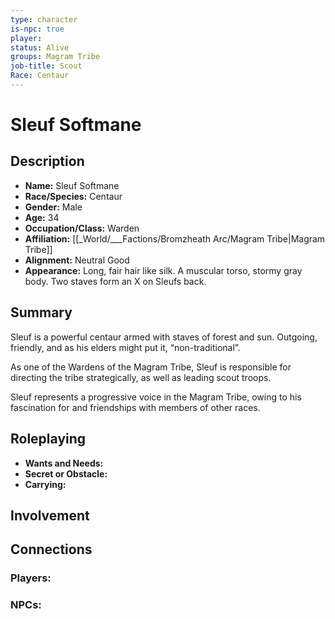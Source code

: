```yaml
---
type: character
is-npc: true
player: 
status: Alive
groups: Magram Tribe
job-title: Scout
Race: Centaur
---
```

# Sleuf Softmane

## Description
- **Name:** Sleuf Softmane
- **Race/Species:** Centaur
- **Gender:** Male
- **Age:** 34
- **Occupation/Class:** Warden
- **Affiliation:** [[_World/___Factions/Bromzheath Arc/Magram Tribe|Magram Tribe]]
- **Alignment:** Neutral Good
- **Appearance:** Long, fair hair like silk. A muscular torso, stormy gray body. Two staves form an X on Sleufs back.

## Summary
Sleuf is a powerful centaur armed with staves of forest and sun. Outgoing, friendly, and as his elders might put it, “non-traditional”.

As one of the Wardens of the Magram Tribe, Sleuf is responsible for directing the tribe strategically, as well as leading scout troops. 

Sleuf represents a progressive voice in the Magram Tribe, owing to his fascination for and friendships with members of other races.

## Roleplaying
 - **Wants and Needs:** 
 - **Secret or Obstacle:**
 - **Carrying:**


## Involvement


## Connections


### Players:


### NPCs:


